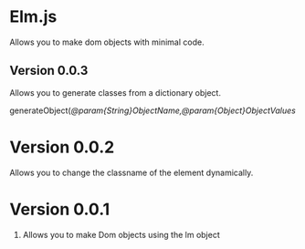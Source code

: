 # Elm.js

Allows you to make dom objects with minimal code.

## Version 0.0.3

Allows you to generate classes from a dictionary object.

generateObject(*@param{String}ObjectName,@param{Object}ObjectValues*

# Version 0.0.2

Allows you to change the classname of the element dynamically.

# Version 0.0.1

1. Allows you to make Dom objects using the lm object
